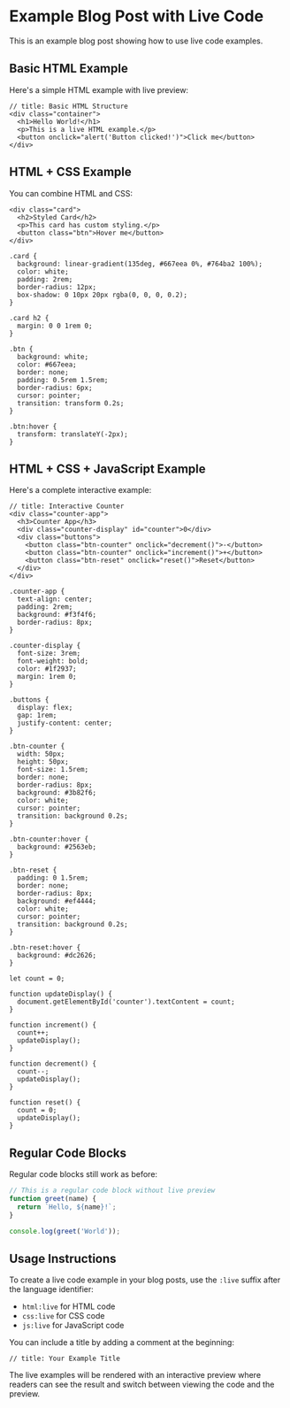 # Example Blog Post with Live Code

This is an example blog post showing how to use live code examples.

## Basic HTML Example

Here's a simple HTML example with live preview:

```html:live
// title: Basic HTML Structure
<div class="container">
  <h1>Hello World!</h1>
  <p>This is a live HTML example.</p>
  <button onclick="alert('Button clicked!')">Click me</button>
</div>
```

## HTML + CSS Example

You can combine HTML and CSS:

```html:live
<div class="card">
  <h2>Styled Card</h2>
  <p>This card has custom styling.</p>
  <button class="btn">Hover me</button>
</div>
```

```css:live
.card {
  background: linear-gradient(135deg, #667eea 0%, #764ba2 100%);
  color: white;
  padding: 2rem;
  border-radius: 12px;
  box-shadow: 0 10px 20px rgba(0, 0, 0, 0.2);
}

.card h2 {
  margin: 0 0 1rem 0;
}

.btn {
  background: white;
  color: #667eea;
  border: none;
  padding: 0.5rem 1.5rem;
  border-radius: 6px;
  cursor: pointer;
  transition: transform 0.2s;
}

.btn:hover {
  transform: translateY(-2px);
}
```

## HTML + CSS + JavaScript Example

Here's a complete interactive example:

```html:live
// title: Interactive Counter
<div class="counter-app">
  <h3>Counter App</h3>
  <div class="counter-display" id="counter">0</div>
  <div class="buttons">
    <button class="btn-counter" onclick="decrement()">-</button>
    <button class="btn-counter" onclick="increment()">+</button>
    <button class="btn-reset" onclick="reset()">Reset</button>
  </div>
</div>
```

```css:live
.counter-app {
  text-align: center;
  padding: 2rem;
  background: #f3f4f6;
  border-radius: 8px;
}

.counter-display {
  font-size: 3rem;
  font-weight: bold;
  color: #1f2937;
  margin: 1rem 0;
}

.buttons {
  display: flex;
  gap: 1rem;
  justify-content: center;
}

.btn-counter {
  width: 50px;
  height: 50px;
  font-size: 1.5rem;
  border: none;
  border-radius: 8px;
  background: #3b82f6;
  color: white;
  cursor: pointer;
  transition: background 0.2s;
}

.btn-counter:hover {
  background: #2563eb;
}

.btn-reset {
  padding: 0 1.5rem;
  border: none;
  border-radius: 8px;
  background: #ef4444;
  color: white;
  cursor: pointer;
  transition: background 0.2s;
}

.btn-reset:hover {
  background: #dc2626;
}
```

```js:live
let count = 0;

function updateDisplay() {
  document.getElementById('counter').textContent = count;
}

function increment() {
  count++;
  updateDisplay();
}

function decrement() {
  count--;
  updateDisplay();
}

function reset() {
  count = 0;
  updateDisplay();
}
```

## Regular Code Blocks

Regular code blocks still work as before:

```javascript
// This is a regular code block without live preview
function greet(name) {
  return `Hello, ${name}!`;
}

console.log(greet('World'));
```

## Usage Instructions

To create a live code example in your blog posts, use the `:live` suffix after the language identifier:

- `html:live` for HTML code
- `css:live` for CSS code  
- `js:live` for JavaScript code

You can include a title by adding a comment at the beginning:
```
// title: Your Example Title
```

The live examples will be rendered with an interactive preview where readers can see the result and switch between viewing the code and the preview.